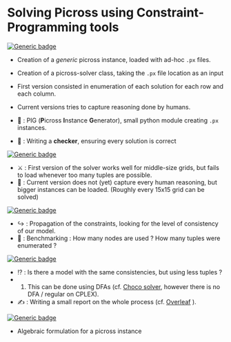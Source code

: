 # Solving Picross using Constraint-Programming tools

[![Generic badge](https://img.shields.io/badge/PICROSS-DONE-chartreuse.svg)](https://shields.io/)
- Creation of a _generic_ picross instance, loaded with ad-hoc `.px` files.
- Creation of a picross-solver class, taking the `.px` file location as an input
- First version consisted in enumeration of each solution for each row and each column.
- Current versions tries to capture reasoning done by humans.

- 🐖 : PIG (**P**icross **I**nstance **G**enerator), small python module creating `.px` instances.
- 🧠 : Writing a **checker**, ensuring every solution is correct

[![Generic badge](https://img.shields.io/badge/PICROSS-FIXME-orange.svg)](https://shields.io/)
- ⚔️ : First version of the solver works well for middle-size grids, but fails to load whenever too many tuples are possible.
- 🤔 : Current version does not (yet) capture every human reasoning, but bigger instances can be loaded. (Roughly every 15x15 grid can be solved)

[![Generic badge](https://img.shields.io/badge/PICROSS-TODO-informational.svg)](https://shields.io/)
- ↪️ : Propagation of the constraints, looking for the level of consistency of our model.
- 🚅 : Benchmarking : How many nodes are used ? How many tuples were enumerated ?

[![Generic badge](https://img.shields.io/badge/PICROSS-NEXT-8A2BE2.svg)](https://shields.io/)
- ⁉️ : Is there a model with the same consistencies, but using less tuples ?
-   1. This can be done using DFAs (cf. [Choco solver](https://choco-solver.org/tutos/nonogram/), however there is no DFA / regular on CPLEX).
- ✍️ : Writing a small report on the whole process (cf. [Overleaf](https://fr.overleaf.com/read/bxgrsftxdxhn#3cfc43) ).

[![Generic badge](https://img.shields.io/badge/PICROSS-MATHS_NEXT-8A2BE2.svg)](https://shields.io/)
- Algebraic formulation for a picross instance
